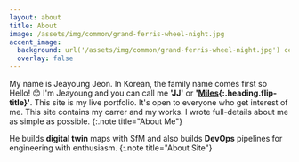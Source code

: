 ```yaml
---
layout: about
title: About
image: /assets/img/common/grand-ferris-wheel-night.jpg
accent_image: 
  background: url('/assets/img/common/grand-ferris-wheel-night.jpg') center/cover
  overlay: false
---
```


My name is Jeayoung Jeon. In Korean, the family name comes first so Hello! 😊 I'm Jeayoung and you can call me **'JJ'** or **'[Miles]{:.heading.flip-title}'**. This site is my live portfolio. It's open to everyone who get interest of me. This site contains my carrer and my works. I wrote full-details about me as simple as possible.
{:.note title="About Me"}

He builds **digital twin** maps with SfM and also builds **DevOps** pipelines for engineering with enthusiasm.
{:.note title="About Site"}

[Miles]: https://github.com/miles-maxst
